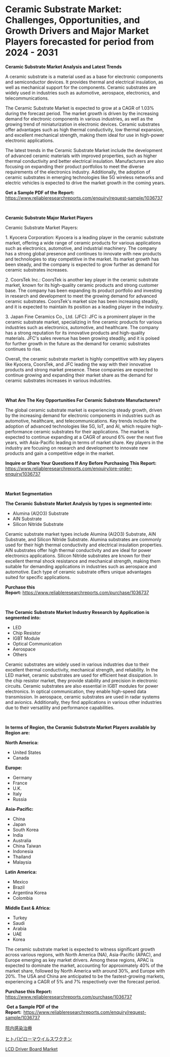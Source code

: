 <p><h1>Ceramic Substrate Market: Challenges, Opportunities, and Growth Drivers and Major Market Players forecasted for period from 2024 - 2031</h1></p><p><strong>Ceramic Substrate Market Analysis and Latest Trends</strong></p>
<p><p>A ceramic substrate is a material used as a base for electronic components and semiconductor devices. It provides thermal and electrical insulation, as well as mechanical support for the components. Ceramic substrates are widely used in industries such as automotive, aerospace, electronics, and telecommunications.</p><p>The Ceramic Substrate Market is expected to grow at a CAGR of 1.03% during the forecast period. The market growth is driven by the increasing demand for electronic components in various industries, as well as the growing trend of miniaturization in electronic devices. Ceramic substrates offer advantages such as high thermal conductivity, low thermal expansion, and excellent mechanical strength, making them ideal for use in high-power electronic applications.</p><p>The latest trends in the Ceramic Substrate Market include the development of advanced ceramic materials with improved properties, such as higher thermal conductivity and better electrical insulation. Manufacturers are also focusing on expanding their product portfolios to meet the diverse requirements of the electronics industry. Additionally, the adoption of ceramic substrates in emerging technologies like 5G wireless networks and electric vehicles is expected to drive the market growth in the coming years.</p></p>
<p><strong>Get a Sample PDF of the Report:&nbsp;</strong> <a href="https://www.reliableresearchreports.com/enquiry/request-sample/1036737">https://www.reliableresearchreports.com/enquiry/request-sample/1036737</a></p>
<p>&nbsp;</p>
<p><strong>Ceramic Substrate Major Market Players</strong></p>
<p><p>Ceramic Substrate Market Players:</p><p>1. Kyocera Corporation: Kyocera is a leading player in the ceramic substrate market, offering a wide range of ceramic products for various applications such as electronics, automotive, and industrial machinery. The company has a strong global presence and continues to innovate with new products and technologies to stay competitive in the market. Its market growth has been steady, and the company is expected to grow further as demand for ceramic substrates increases.</p><p>2. CoorsTek Inc.: CoorsTek is another key player in the ceramic substrate market, known for its high-quality ceramic products and strong customer base. The company has been expanding its product portfolio and investing in research and development to meet the growing demand for advanced ceramic substrates. CoorsTek's market size has been increasing steadily, and it is expected to maintain its position as a leading player in the industry.</p><p>3. Japan Fine Ceramics Co., Ltd. (JFC): JFC is a prominent player in the ceramic substrate market, specializing in fine ceramic products for various industries such as electronics, automotive, and healthcare. The company has a strong reputation for its innovative products and high-quality materials. JFC's sales revenue has been growing steadily, and it is poised for further growth in the future as the demand for ceramic substrates continues to rise.</p><p>Overall, the ceramic substrate market is highly competitive with key players like Kyocera, CoorsTek, and JFC leading the way with their innovative products and strong market presence. These companies are expected to continue growing and expanding their market share as the demand for ceramic substrates increases in various industries.</p></p>
<p>&nbsp;</p>
<p><strong>What Are The Key Opportunities For Ceramic Substrate Manufacturers?</strong></p>
<p><p>The global ceramic substrate market is experiencing steady growth, driven by the increasing demand for electronic components in industries such as automotive, healthcare, and telecommunications. Key trends include the adoption of advanced technologies like 5G, IoT, and AI, which require high-performance ceramic substrates for their applications. The market is expected to continue expanding at a CAGR of around 6% over the next five years, with Asia-Pacific leading in terms of market share. Key players in the industry are focusing on research and development to innovate new products and gain a competitive edge in the market.</p></p>
<p><strong>Inquire or Share Your Questions If Any Before Purchasing This Report:</strong> <a href="https://www.reliableresearchreports.com/enquiry/pre-order-enquiry/1036737">https://www.reliableresearchreports.com/enquiry/pre-order-enquiry/1036737</a></p>
<p>&nbsp;</p>
<p><strong>Market Segmentation</strong></p>
<p><strong>The Ceramic Substrate Market Analysis by types is segmented into:</strong></p>
<p><ul><li>Alumina (Al2O3) Substrate</li><li>AlN Substrate</li><li>Silicon Nitride Substrate</li></ul></p>
<p><p>Ceramic substrate market types include Alumina (Al2O3) Substrate, AlN Substrate, and Silicon Nitride Substrate. Alumina substrates are commonly used for their high thermal conductivity and electrical insulation properties. AlN substrates offer high thermal conductivity and are ideal for power electronics applications. Silicon Nitride substrates are known for their excellent thermal shock resistance and mechanical strength, making them suitable for demanding applications in industries such as aerospace and automotive. Each type of ceramic substrate offers unique advantages suited for specific applications.</p></p>
<p><strong>Purchase this Report:&nbsp;</strong><a href="https://www.reliableresearchreports.com/purchase/1036737">https://www.reliableresearchreports.com/purchase/1036737</a></p>
<p>&nbsp;</p>
<p><strong>The Ceramic Substrate Market Industry Research by Application is segmented into:</strong></p>
<p><ul><li>LED</li><li>Chip Resistor</li><li>IGBT Module</li><li>Optical Communication</li><li>Aerospace</li><li>Others</li></ul></p>
<p><p>Ceramic substrates are widely used in various industries due to their excellent thermal conductivity, mechanical strength, and reliability. In the LED market, ceramic substrates are used for efficient heat dissipation. In the chip resistor market, they provide stability and precision in electronic circuits. Ceramic substrates are also essential in IGBT modules for power electronics. In optical communication, they enable high-speed data transmission. In aerospace, ceramic substrates are used in radar systems and avionics. Additionally, they find applications in various other industries due to their versatility and performance capabilities.</p></p>
<p>&nbsp;</p>
<p><strong>In terms of Region, the Ceramic Substrate Market Players available by Region are:</strong></p>
<p>
    <p> <strong> North America: </strong>
        <ul>
            <li>United States</li>
            <li>Canada</li>
        </ul>
        </p> 
    <p> <strong> Europe: </strong>
        <ul>
            <li>Germany</li>
            <li>France</li>
            <li>U.K.</li>
            <li>Italy</li>
            <li>Russia</li>
        </ul>
        </p> 
    <p> <strong> Asia-Pacific: </strong>
        <ul>
            <li>China</li>
            <li>Japan</li>
            <li>South Korea</li>
            <li>India</li>
            <li>Australia</li>
            <li>China Taiwan</li>
            <li>Indonesia</li>
            <li>Thailand</li>
            <li>Malaysia</li>
        </ul>
        </p> 
    <p> <strong> Latin America: </strong>
        <ul>
            <li>Mexico</li>
            <li>Brazil</li>
            <li>Argentina Korea</li>
            <li>Colombia</li>
        </ul>
        </p> 
    <p> <strong> Middle East & Africa: </strong>
        <ul>
            <li>Turkey</li>
            <li>Saudi</li>
            <li>Arabia</li>
            <li>UAE</li>
            <li>Korea</li>
        </ul>
    </p>
    </p>
<p><p>The ceramic substrate market is expected to witness significant growth across various regions, with North America (NA), Asia-Pacific (APAC), and Europe emerging as key market drivers. Among these regions, APAC is expected to dominate the market, accounting for approximately 40% of the market share, followed by North America with around 30%, and Europe with 20%. The USA and China are anticipated to be the fastest-growing markets, experiencing a CAGR of 5% and 7% respectively over the forecast period.</p></p>
<p><strong>Purchase this Report: </strong><a href="https://www.reliableresearchreports.com/purchase/1036737">https://www.reliableresearchreports.com/purchase/1036737</a></p>
<p>&nbsp;<strong>Get a Sample PDF of the Report:&nbsp;&nbsp;</strong><a href="https://www.reliableresearchreports.com/enquiry/request-sample/1036737">https://www.reliableresearchreports.com/enquiry/request-sample/1036737</a></p>
<p><strong></strong></p>
<p><p><a href="https://github.com/SarahFahey88/Market-Research-Report-List-1/blob/main/68403228410.md">院内感染治療</a></p><p><a href="https://github.com/ycmtqqhvk3273/Market-Research-Report-List-1/blob/main/78608188411.md">ヒトパピローマウイルスワクチン</a></p><p><a href="https://medium.com/@gabrieluffman5656/lcd-driver-board-market-furnishes-information-on-market-share-market-trends-and-market-growth-b30653378372">LCD Driver Board Market</a></p></p>